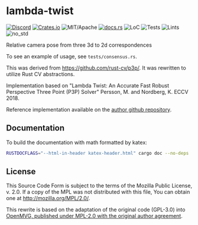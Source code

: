 # lambda-twist

[![Discord][dci]][dcl] [![Crates.io][ci]][cl] ![MIT/Apache][li] [![docs.rs][di]][dl] ![LoC][lo] ![Tests][btl] ![Lints][bll] ![no_std][bnl]

[ci]: https://img.shields.io/crates/v/lambda-twist.svg
[cl]: https://crates.io/crates/lambda-twist/

[li]: https://img.shields.io/crates/l/specs.svg?maxAge=2592000

[di]: https://docs.rs/lambda-twist/badge.svg
[dl]: https://docs.rs/lambda-twist/

[lo]: https://tokei.rs/b1/github/rust-cv/lambda-twist?category=code

[dci]: https://img.shields.io/discord/550706294311485440.svg?logo=discord&colorB=7289DA
[dcl]: https://discord.gg/d32jaam

[btl]: https://github.com/rust-cv/lambda-twist/workflows/unit%20tests/badge.svg
[bll]: https://github.com/rust-cv/lambda-twist/workflows/lints/badge.svg
[bnl]: https://github.com/rust-cv/lambda-twist/workflows/no-std/badge.svg

Relative camera pose from three 3d to 2d correspondences

To see an example of usage, see `tests/consensus.rs`.

This was derived from <https://github.com/rust-cv/p3p/>. It was rewritten to utilize Rust CV abstractions.

Implementation based on
"Lambda Twist: An Accurate Fast Robust Perspective Three Point (P3P) Solver"
Persson, M. and Nordberg, K. ECCV 2018.

Reference implementation available on the [author github repository][lambda-twist-github].

[lambda-twist-github]: https://github.com/midjji/lambdatwist-p3p

## Documentation

To build the documentation with math formatted by katex:

```bash
RUSTDOCFLAGS="--html-in-header katex-header.html" cargo doc --no-deps
```

## License

This Source Code Form is subject to the terms of the Mozilla Public License, v. 2.0.
If a copy of the MPL was not distributed with this file,
You can obtain one at <http://mozilla.org/MPL/2.0/>.

This rewrite is based on the adaptation of the original code (GPL-3.0)
into [OpenMVG, published under MPL-2.0 with the original author agreement][p3p-openmvg].

[p3p-openmvg]: https://github.com/openMVG/openMVG/pull/1500
